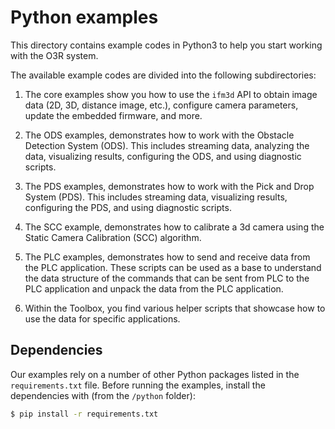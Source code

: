 # Python examples

This directory contains example codes in Python3 to help you start working with the O3R system.

The available example codes are divided into the following subdirectories:

1. The core examples show you how to use the `ifm3d` API to obtain image data (2D, 3D, distance image, etc.), configure camera parameters, update the embedded firmware, and more.

2. The ODS examples, demonstrates how to work with the Obstacle Detection System (ODS). This includes streaming data, analyzing the data, visualizing results, configuring the ODS, and using diagnostic scripts.

3. The PDS examples, demonstrates how to work with the Pick and Drop System (PDS). This includes streaming data, visualizing results, configuring the PDS, and using diagnostic scripts.

4. The SCC example, demonstrates how to calibrate a 3d camera using the Static Camera Calibration (SCC) algorithm.

5. The PLC examples, demonstrates how to send and receive data from the PLC application. These scripts can be used as a base to understand the data structure of the commands that can be sent from PLC to the PLC application and unpack the data from the PLC application.

6. Within the Toolbox, you find various helper scripts that showcase how to use the data for specific applications.

## Dependencies

Our examples rely on a number of other Python packages listed in the `requirements.txt` file. Before running the examples, install the dependencies with (from the `/python` folder):

```sh
$ pip install -r requirements.txt
```
